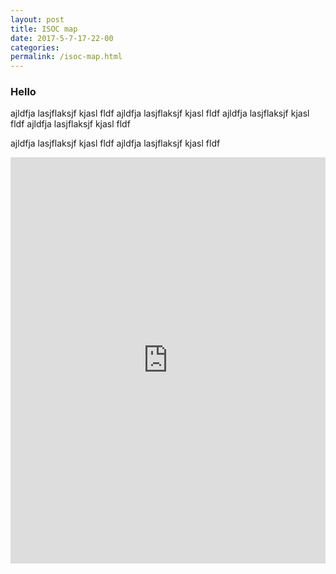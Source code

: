 ```yaml
---
layout: post
title: ISOC map
date: 2017-5-7-17-22-00
categories:
permalink: /isoc-map.html
---
```


### Hello

ajldfja lasjflaksjf kjasl fldf ajldfja lasjflaksjf kjasl fldf ajldfja lasjflaksjf kjasl fldf ajldfja lasjflaksjf kjasl fldf

ajldfja lasjflaksjf kjasl fldf ajldfja lasjflaksjf kjasl fldf

<!-- Map Section -->
<div class="isoc-map" id="isoc-map">
    <iframe src="http://www.internetsociety.org/map/global-internet-report/" width="100%" height="650" frameborder="0" webkitallowfullscreen mozallowfullscreen allowfullscreen></iframe>
</div>

